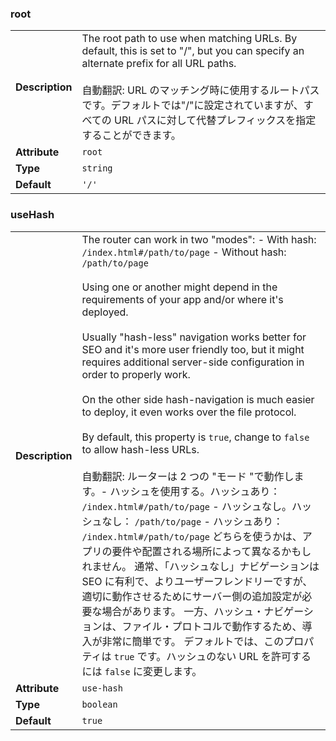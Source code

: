 ### root

|                 |                                                                                                                                                                                                                                                                                                                   |
| --------------- | ----------------------------------------------------------------------------------------------------------------------------------------------------------------------------------------------------------------------------------------------------------------------------------------------------------------- |
| **Description** | The root path to use when matching URLs. By default, this is set to "/", but you can specify an alternate prefix for all URL paths.<br /><br />自動翻訳: URL のマッチング時に使用するルートパスです。デフォルトでは"/"に設定されていますが、すべての URL パスに対して代替プレフィックスを指定することができます。 |
| **Attribute**   | `root`                                                                                                                                                                                                                                                                                                            |
| **Type**        | `string`                                                                                                                                                                                                                                                                                                          |
| **Default**     | `'/'`                                                                                                                                                                                                                                                                                                             |

### useHash

|                 |                                                                                                                                                                                                                                                                                                                                                                                                                                                                                                                                                                                                                                                                                                                                                                                                                                                                                                                                                                                                                                                                                                                                                                                                                                                                                         |
| --------------- | --------------------------------------------------------------------------------------------------------------------------------------------------------------------------------------------------------------------------------------------------------------------------------------------------------------------------------------------------------------------------------------------------------------------------------------------------------------------------------------------------------------------------------------------------------------------------------------------------------------------------------------------------------------------------------------------------------------------------------------------------------------------------------------------------------------------------------------------------------------------------------------------------------------------------------------------------------------------------------------------------------------------------------------------------------------------------------------------------------------------------------------------------------------------------------------------------------------------------------------------------------------------------------------- |
| **Description** | The router can work in two "modes": - With hash: `/index.html#/path/to/page` - Without hash: `/path/to/page`<br /><br />Using one or another might depend in the requirements of your app and/or where it's deployed.<br /><br />Usually "hash-less" navigation works better for SEO and it's more user friendly too, but it might requires additional server-side configuration in order to properly work.<br /><br />On the other side hash-navigation is much easier to deploy, it even works over the file protocol.<br /><br />By default, this property is `true`, change to `false` to allow hash-less URLs.<br /><br />自動翻訳: ルーターは 2 つの "モード "で動作します。- ハッシュを使用する。ハッシュあり： `/index.html#/path/to/page` - ハッシュなし。ハッシュなし： `/path/to/page` - ハッシュあり： `/index.html#/path/to/page` どちらを使うかは、アプリの要件や配置される場所によって異なるかもしれません。 通常、「ハッシュなし」ナビゲーションは SEO に有利で、よりユーザーフレンドリーですが、適切に動作させるためにサーバー側の追加設定が必要な場合があります。 一方、ハッシュ・ナビゲーションは、ファイル・プロトコルで動作するため、導入が非常に簡単です。 デフォルトでは、このプロパティは `true` です。ハッシュのない URL を許可するには `false` に変更します。 |
| **Attribute**   | `use-hash`                                                                                                                                                                                                                                                                                                                                                                                                                                                                                                                                                                                                                                                                                                                                                                                                                                                                                                                                                                                                                                                                                                                                                                                                                                                                              |
| **Type**        | `boolean`                                                                                                                                                                                                                                                                                                                                                                                                                                                                                                                                                                                                                                                                                                                                                                                                                                                                                                                                                                                                                                                                                                                                                                                                                                                                               |
| **Default**     | `true`                                                                                                                                                                                                                                                                                                                                                                                                                                                                                                                                                                                                                                                                                                                                                                                                                                                                                                                                                                                                                                                                                                                                                                                                                                                                                  |
